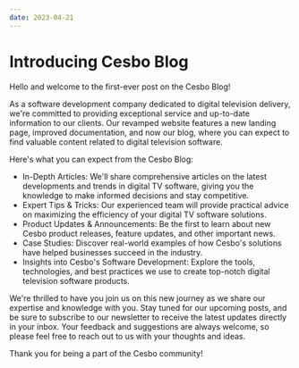 ```yaml
---
date: 2023-04-21
---
```


# Introducing Cesbo Blog


Hello and welcome to the first-ever post on the Cesbo Blog!

As a software development company dedicated to digital television delivery, we're committed to providing exceptional service and up-to-date information to our clients. Our revamped website features a new landing page, improved documentation, and now our blog, where you can expect to find valuable content related to digital television software.

Here's what you can expect from the Cesbo Blog:

- In-Depth Articles: We'll share comprehensive articles on the latest developments and trends in digital TV software, giving you the knowledge to make informed decisions and stay competitive.
- Expert Tips & Tricks: Our experienced team will provide practical advice on maximizing the efficiency of your digital TV software solutions.
- Product Updates & Announcements: Be the first to learn about new Cesbo product releases, feature updates, and other important news.
- Case Studies: Discover real-world examples of how Cesbo's solutions have helped businesses succeed in the industry.
- Insights into Cesbo's Software Development: Explore the tools, technologies, and best practices we use to create top-notch digital television software products.

We're thrilled to have you join us on this new journey as we share our expertise and knowledge with you. Stay tuned for our upcoming posts, and be sure to subscribe to our newsletter to receive the latest updates directly in your inbox. Your feedback and suggestions are always welcome, so please feel free to reach out to us with your thoughts and ideas.

Thank you for being a part of the Cesbo community!
